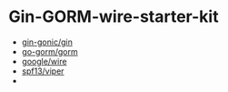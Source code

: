 # Gin-GORM-wire-starter-kit

- [gin-gonic/gin](https://github.com/gin-gonic/gin)
- [go-gorm/gorm](https://github.com/go-gorm/gorm)
- [google/wire](https://github.com/google/wire)
- [spf13/viper](https://github.com/spf13/viper)
- 
